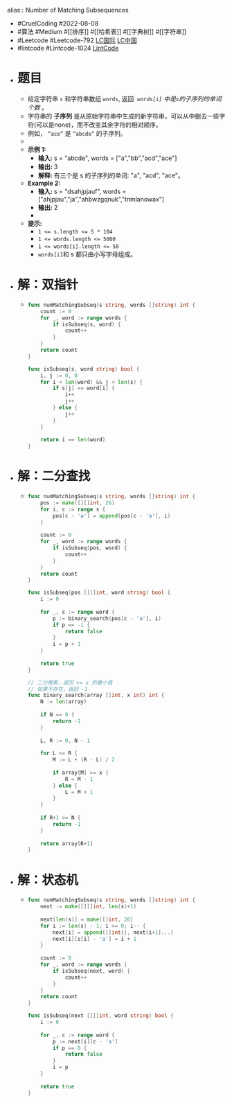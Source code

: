 alias:: Number of Matching Subsequences

- #CruelCoding #2022-08-08
- #算法 #Medium #[[排序]] #[[哈希表]] #[[字典树]] #[[字符串]]
- #Leetcode #Leetcode-792 [LC国际](https://leetcode.com/problems/number-of-matching-subsequences/) [LC中国](https://leetcode.cn/problems/number-of-matching-subsequences/)
- #lintcode #Lintcode-1024 [LintCode](https://www.lintcode.com/problem/1024/)
- # 题目
	- 给定字符串 `s` 和字符串数组 `words`, 返回  *`words[i]` 中是`s`的子序列的单词个数* 。
	- 字符串的 **子序列** 是从原始字符串中生成的新字符串，可以从中删去一些字符(可以是none)，而不改变其余字符的相对顺序。
	- 例如， `“ace”` 是 `“abcde”` 的子序列。
	-
	- **示例 1:**
		- **输入:** s = "abcde", words = ["a","bb","acd","ace"]
		- **输出:** 3
		- **解释:** 有三个是 s 的子序列的单词: "a", "acd", "ace"。
	- **Example 2:**
		- **输入:** s = "dsahjpjauf", words = ["ahjpjau","ja","ahbwzgqnuk","tnmlanowax"]
		- **输出:** 2
		-
	- **提示:**
		- `1 <= s.length <= 5 * 104`
		- `1 <= words.length <= 5000`
		- `1 <= words[i].length <= 50`
		- `words[i]`和 s 都只由小写字母组成。
		  		<span style="display:block"><span style="height:0px"><span style="position:absolute">​​​​</span></span></span>
- # 解：双指针
	- ```go
	  func numMatchingSubseq(s string, words []string) int {
	      count := 0
	      for _, word := range words {
	          if isSubseq(s, word) {
	              count++
	          }
	      }
	      return count
	  }
	  
	  func isSubseq(s, word string) bool {
	      i, j := 0, 0
	      for i < len(word) && j < len(s) {
	          if s[j] == word[i] {
	              i++
	              j++
	          } else {
	              j++
	          }
	      }
	      
	      return i == len(word)
	  }
	  ```
- # 解：二分查找
	- ```go
	  func numMatchingSubseq(s string, words []string) int {
	      pos := make([][]int, 26)
	      for i, c := range s {
	          pos[c - 'a'] = append(pos[c - 'a'], i)
	      }
	      
	      count := 0
	      for _, word := range words {
	          if isSubseq(pos, word) {
	              count++
	          }
	      }
	      return count
	  }
	  
	  func isSubseq(pos [][]int, word string) bool {
	      i := 0
	      
	      for _, c := range word {
	          p := binary_search(pos[c - 'a'], i)
	          if p == -1 {
	              return false
	          }
	          i = p + 1
	      }
	      
	      return true
	  }
	  
	  // 二分搜索，返回 >= x 的最小值
	  // 如果不存在，返回 -1
	  func binary_search(array []int, x int) int {
	      N := len(array)
	      
	      if N == 0 {
	          return -1
	      }
	      
	      L, R := 0, N - 1
	      
	      for L <= R {
	          M := L + (R - L) / 2
	          
	          if array[M] >= x {
	              R = M - 1
	          } else {
	              L = M + 1
	          }
	      }
	      
	      if R+1 >= N {
	          return -1
	      }
	      
	      return array[R+1]
	  }
	  ```
- # 解：状态机
	- ```go
	  func numMatchingSubseq(s string, words []string) int {
	      next := make([][]int, len(s)+1)
	      
	      next[len(s)] = make([]int, 26)
	      for i := len(s) - 1; i >= 0; i-- {
	          next[i] = append([]int{}, next[i+1]...)
	          next[i][s[i] - 'a'] = i + 1
	      }
	      
	      count := 0
	      for _, word := range words {
	          if isSubseq(next, word) {
	              count++
	          }
	      }
	      return count
	  }
	  
	  func isSubseq(next [][]int, word string) bool {
	      i := 0
	      
	      for _, c := range word {
	          p := next[i][c - 'a']
	          if p == 0 {
	              return false
	          }
	          i = p 
	      }
	      
	      return true
	  }
	  
	  ```